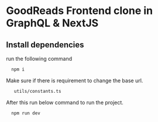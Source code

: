 # GoodReads Frontend clone in GraphQL & NextJS

## Install dependencies

run the following command

```bash
  npm i
```

Make sure if there is requirement to change the base url.

```bash
   utils/constants.ts
```

After this run below command to run the project.

```bash
  npm run dev
```
